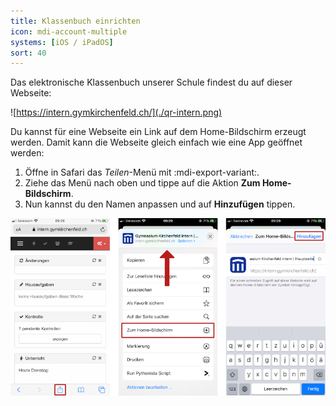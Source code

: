 ```yaml
---
title: Klassenbuch einrichten
icon: mdi-account-multiple
systems: [iOS / iPadOS]
sort: 40
---
```




Das elektronische Klassenbuch unserer Schule findest du auf dieser Webseite:

![https://intern.gymkirchenfeld.ch/](./qr-intern.png)

Du kannst für eine Webseite ein Link auf dem Home-Bildschirm erzeugt werden. Damit kann die Webseite gleich einfach wie eine App geöffnet werden:

1. Öffne in Safari das _Teilen_-Menü mit :mdi-export-variant:.
2. Ziehe das Menü nach oben und tippe auf die Aktion __Zum Home-Bildschirm__.
3. Nun kannst du den Namen anpassen und auf __Hinzufügen__ tippen.

![](./add-to-home.png)
